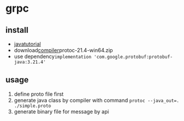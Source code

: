 # grpc
## install
- [javatutorial](https://developers.google.cn/protocol-buffers/docs/javatutorial)
- download[compiler](https://github.com/protocolbuffers/protobuf/releases/tag/v21.4)protoc-21.4-win64.zip
- use dependency`implementation 'com.google.protobuf:protobuf-java:3.21.4'`

## usage
1. define proto file first
2. generate java class by compiler with command `protoc --java_out=. ./simple.proto`
3. generate binary file for message by api